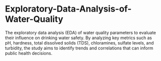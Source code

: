# Exploratory-Data-Analysis-of-Water-Quality
The exploratory data analysis (EDA) of water quality parameters to evaluate their influence on drinking water safety. By analyzing key metrics such as pH, hardness, total dissolved solids (TDS), chloramines, sulfate levels, and turbidity, the study aims to identify trends and correlations that can inform public health decisions.

